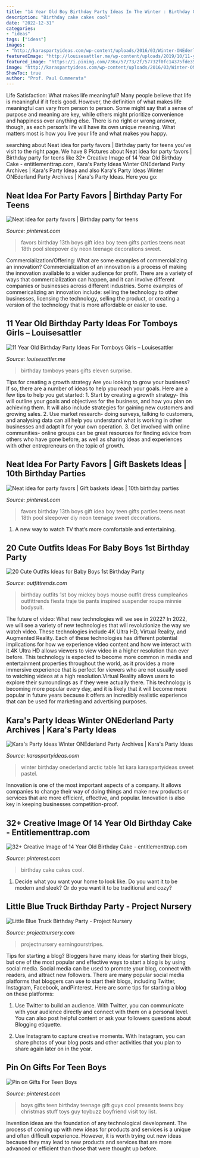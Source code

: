 ```yaml
---
title: "14 Year Old Boy Birthday Party Ideas In The Winter : Birthday Outfits 1st Boy Mickey Boys Mouse Outfit Dress Cumpleaños Outfittrends Fiesta Traje Tie Pants Inspired Suspender Roupa Minnie Bodysuit"
description: "Birthday cake cakes cool"
date: "2022-12-31"
categories:
- "ideas"
tags: ["ideas"]
images:
- "http://karaspartyideas.com/wp-content/uploads/2016/03/Winter-ONEderland-Birthday-Party-via-Karas-Party-Ideas-KarasPartyIdeas.com33.jpg"
featuredImage: "http://louisesattler.me/wp-content/uploads/2019/10/11-year-old-birthday-party-ideas-for-girls-of-par.jpg"
featured_image: "https://i.pinimg.com/736x/57/73/2f/57732f0fc14375fde35755d34e318d3d--birthday-gifts-th-birthday-party-favors.jpg?b=t"
image: "http://karaspartyideas.com/wp-content/uploads/2016/03/Winter-ONEderland-Birthday-Party-via-Karas-Party-Ideas-KarasPartyIdeas.com33.jpg"
ShowToc: true
author: "Prof. Paul Cummerata"
---
```



Life Satisfaction: What makes life meaningful?
Many people believe that life is meaningful if it feels good. However, the definition of what makes life meaningful can vary from person to person. Some might say that a sense of purpose and meaning are key, while others might prioritize convenience and happiness over anything else. There is no right or wrong answer, though, as each person’s life will have its own unique meaning. What matters most is how you live your life and what makes you happy.

	

		
searching about Neat idea for party favors | Birthday party for teens you've visit to the right page. We have 8 Pictures about Neat idea for party favors | Birthday party for teens like 32+ Creative Image of 14 Year Old Birthday Cake - entitlementtrap.com, Kara&#039;s Party Ideas Winter ONEderland Party Archives | Kara&#039;s Party Ideas and also Kara&#039;s Party Ideas Winter ONEderland Party Archives | Kara&#039;s Party Ideas. Here you go:
		
    
## Neat Idea For Party Favors | Birthday Party For Teens

<img loading=lazy src="https://i.pinimg.com/originals/57/73/2f/57732f0fc14375fde35755d34e318d3d.jpg" onerror="this.onerror=null;this.src='https://tse4.mm.bing.net/th?id=OIP.WZ1UY6YDgV2qdNbr-kB1iAHaJ4&amp;pid=15.1';" alt="Neat idea for party favors | Birthday party for teens">

_Source: pinterest.com_

>favors birthday 13th boys gift idea boy teen gifts parties teens neat 18th pool sleepover diy neon teenage decorations sweet. 

	

Commercialization/Offering: What are some examples of commercializing an innovation?
Commercialization of an innovation is a process of making the innovation available to a wider audience for profit. There are a variety of ways that commercialization can happen, and it can involve different companies or businesses across different industries. Some examples of commericalizing an innovation include: selling the technology to other businesses, licensing the technology, selling the product, or creating a version of the technology that is more affordable or easier to use.

    
## 11 Year Old Birthday Party Ideas For Tomboys Girls – Louisesattler

<img loading=lazy src="http://louisesattler.me/wp-content/uploads/2019/10/11-year-old-birthday-party-ideas-for-girls-of-par.jpg" onerror="this.onerror=null;this.src='https://tse2.mm.bing.net/th?id=OIP.7eqruPxKbUMsSKISsiaKZgHaJ6&amp;pid=15.1';" alt="11 Year Old Birthday Party Ideas For Tomboys Girls – Louisesattler">

_Source: louisesattler.me_

>birthday tomboys years gifts eleven surprise. 

	

Tips for creating a growth strategy
Are you looking to grow your business? If so, there are a number of ideas to help you reach your goals. Here are a few tips to help you get started: 1. Start by creating a growth strategy- this will outline your goals and objectives for the business, and how you plan on achieving them. It will also include strategies for gaining new customers and growing sales. 2. Use market research- doing surveys, talking to customers, and analysing data can all help you understand what is working in other businesses and adapt it for your own operation. 3. Get involved with online communities- online groups can be great resources for finding advice from others who have gone before, as well as sharing ideas and experiences with other entrepreneurs on the topic of growth. 
    
## Neat Idea For Party Favors | Gift Baskets Ideas | 10th Birthday Parties

<img loading=lazy src="https://i.pinimg.com/736x/57/73/2f/57732f0fc14375fde35755d34e318d3d--birthday-gifts-th-birthday-party-favors.jpg?b=t" onerror="this.onerror=null;this.src='https://tse2.mm.bing.net/th?id=OIP.Q9B8ruD0X9VMcJpGdvdQxwHaJ4&amp;pid=15.1';" alt="Neat idea for party favors | Gift baskets ideas | 10th birthday parties">

_Source: pinterest.com_

>favors birthday 13th boys gift idea boy teen gifts parties teens neat 18th pool sleepover diy neon teenage sweet decorations. 

	

1. A new way to watch TV that’s more comfortable and entertaining.

    
## 20 Cute Outfits Ideas For Baby Boys 1st Birthday Party

<img loading=lazy src="https://www.outfittrends.com/wp-content/uploads/2015/05/6b4847ed72b3cb14561b0cf363dec8dc-683x1024.jpg" onerror="this.onerror=null;this.src='https://tse3.mm.bing.net/th?id=OIP.YjXldFdk1yibo02ek2Bv8QHaLG&amp;pid=15.1';" alt="20 Cute Outfits Ideas for Baby Boys 1st Birthday Party">

_Source: outfittrends.com_

>birthday outfits 1st boy mickey boys mouse outfit dress cumpleaños outfittrends fiesta traje tie pants inspired suspender roupa minnie bodysuit. 

	

The future of video: What new technologies will we see in 2022?
In 2022, we will see a variety of new technologies that will revolutionize the way we watch video. These technologies include 4K Ultra HD, Virtual Reality, and Augmented Reality. Each of these technologies has different potential implications for how we experience video content and how we interact with it.4K Ultra HD allows viewers to view video in a higher resolution than ever before. This technology is expected to become more common in media and entertainment properties throughout the world, as it provides a more immersive experience that is perfect for viewers who are not usually used to watching videos at a high resolution.Virtual Reality allows users to explore their surroundings as if they were actually there. This technology is becoming more popular every day, and it is likely that it will become more popular in future years because it offers an incredibly realistic experience that can be used for marketing and advertising purposes.

    
## Kara&#039;s Party Ideas Winter ONEderland Party Archives | Kara&#039;s Party Ideas

<img loading=lazy src="http://karaspartyideas.com/wp-content/uploads/2016/03/Winter-ONEderland-Birthday-Party-via-Karas-Party-Ideas-KarasPartyIdeas.com33.jpg" onerror="this.onerror=null;this.src='https://tse4.mm.bing.net/th?id=OIP.hLbh4sgZBmmr0pNRglLO8QHaDq&amp;pid=15.1';" alt="Kara&#039;s Party Ideas Winter ONEderland Party Archives | Kara&#039;s Party Ideas">

_Source: karaspartyideas.com_

>winter birthday onederland arctic table 1st kara karaspartyideas sweet pastel. 

	

Innovation is one of the most important aspects of a company. It allows companies to change their way of doing things and make new products or services that are more efficient, effective, and popular. Innovation is also key in keeping businesses competition-proof.

    
## 32+ Creative Image Of 14 Year Old Birthday Cake - Entitlementtrap.com

<img loading=lazy src="https://i.pinimg.com/736x/13/14/09/131409d6a449a73a9bea91733ab6886c.jpg" onerror="this.onerror=null;this.src='https://tse4.mm.bing.net/th?id=OIP.f9SpQ-FLyVfKvVjz5cS6lwHaNK&amp;pid=15.1';" alt="32+ Creative Image of 14 Year Old Birthday Cake - entitlementtrap.com">

_Source: pinterest.com_

>birthday cake cakes cool. 

	

1. Decide what you want your home to look like. Do you want it to be modern and sleek? Or do you want it to be traditional and cozy?

    
## Little Blue Truck Birthday Party - Project Nursery

<img loading=lazy src="https://projectnursery.com/wp-content/uploads/2013/04/littlebluetruckpartytable.jpg" onerror="this.onerror=null;this.src='https://tse1.mm.bing.net/th?id=OIP.JLuDHHMc6abKt3jU2GKv4QHaKC&amp;pid=15.1';" alt="Little Blue Truck Birthday Party - Project Nursery">

_Source: projectnursery.com_

>projectnursery earningourstripes. 

	

Tips for starting a blog?
Bloggers have many ideas for starting their blogs, but one of the most popular and effective ways to start a blog is by using social media. Social media can be used to promote your blog, connect with readers, and attract new followers. There are many popular social media platforms that bloggers can use to start their blogs, including Twitter, Instagram, Facebook, andPinterest. Here are some tips for starting a blog on these platforms:
1. Use Twitter to build an audience. With Twitter, you can communicate with your audience directly and connect with them on a personal level. You can also post helpful content or ask your followers questions about Blogging etiquette.

2. Use Instagram to capture creative moments. With Instagram, you can share photos of your blog posts and other activities that you plan to share again later on in the year.

    
## Pin On Gifts For Teen Boys

<img loading=lazy src="https://i.pinimg.com/736x/81/7d/2c/817d2c7a9b9b870d919c39680a410348.jpg" onerror="this.onerror=null;this.src='https://tse3.mm.bing.net/th?id=OIP.r5Yo5aB4sgGp6znZD-lfsQHaOG&amp;pid=15.1';" alt="Pin on Gifts For Teen Boys">

_Source: pinterest.com_

>boys gifts teen birthday teenage gift guys cool presents teens boy christmas stuff toys guy toybuzz boyfriend visit toy list. 

	

Invention ideas are the foundation of any technological development. The process of coming up with new ideas for products and services is a unique and often difficult experience. However, it is worth trying out new ideas because they may lead to new products and services that are more advanced or efficient than those that were thought up before.

